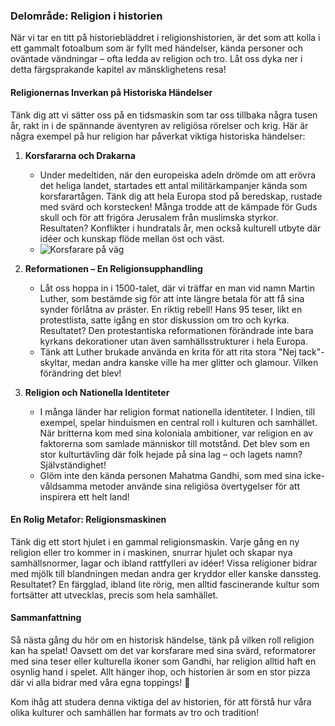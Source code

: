 ### Delområde: Religion i historien

När vi tar en titt på historiebläddret i religionshistorien, är det som att kolla i ett gammalt fotoalbum som är fyllt med händelser, kända personer och oväntade vändningar – ofta ledda av religion och tro. Låt oss dyka ner i detta färgsprakande kapitel av mänsklighetens resa!

#### Religionernas Inverkan på Historiska Händelser

Tänk dig att vi sätter oss på en tidsmaskin som tar oss tillbaka några tusen år, rakt in i de spännande äventyren av religiösa rörelser och krig. Här är några exempel på hur religion har påverkat viktiga historiska händelser:

1. **Korsfararna och Drakarna**
   - Under medeltiden, när den europeiska adeln drömde om att erövra det heliga landet, startades ett antal militärkampanjer kända som korsfarartågen. Tänk dig att hela Europa stod på beredskap, rustade med svärd och korstecken! Många trodde att de kämpade för Guds skull och för att frigöra Jerusalem från muslimska styrkor. Resultaten? Konflikter i hundratals år, men också kulturell utbyte där idéer och kunskap flöde mellan öst och väst.
   - ![Korsfarare på väg](https://example.com/korsfarare.jpg)

2. **Reformationen – En Religionsupphandling**
   - Låt oss hoppa in i 1500-talet, där vi träffar en man vid namn Martin Luther, som bestämde sig för att inte längre betala för att få sina synder förlåtna av präster. En riktig rebell! Hans 95 teser, likt en protestlista, satte igång en stor diskussion om tro och kyrka. Resultatet? Den protestantiska reformationen förändrade inte bara kyrkans dekorationer utan även samhällsstrukturer i hela Europa.
   - Tänk att Luther brukade använda en krita för att rita stora "Nej tack"-skyltar, medan andra kanske ville ha mer glitter och glamour. Vilken förändring det blev!

3. **Religion och Nationella Identiteter**
   - I många länder har religion format nationella identiteter. I Indien, till exempel, spelar hinduismen en central roll i kulturen och samhället. När britterna kom med sina koloniala ambitioner, var religion en av faktorerna som samlade människor till motstånd. Det blev som en stor kulturtävling där folk hejade på sina lag – och lagets namn? Självständighet!
   - Glöm inte den kända personen Mahatma Gandhi, som med sina icke-våldsamma metoder använde sina religiösa övertygelser för att inspirera ett helt land!

#### En Rolig Metafor: Religionsmaskinen

Tänk dig ett stort hjulet i en gammal religionsmaskin. Varje gång en ny religion eller tro kommer in i maskinen, snurrar hjulet och skapar nya samhällsnormer, lagar och ibland rattfylleri av idéer! Vissa religioner bidrar med mjölk till blandningen medan andra ger kryddor eller kanske danssteg. Resultatet? En färgglad, ibland lite rörig, men alltid fascinerande kultur som fortsätter att utvecklas, precis som hela samhället.

#### Sammanfattning

Så nästa gång du hör om en historisk händelse, tänk på vilken roll religion kan ha spelat! Oavsett om det var korsfarare med sina svärd, reformatorer med sina teser eller kulturella ikoner som Gandhi, har religion alltid haft en osynlig hand i spelet. Allt hänger ihop, och historien är som en stor pizza där vi alla bidrar med våra egna toppings! 🍕 

Kom ihåg att studera denna viktiga del av historien, för att förstå hur våra olika kulturer och samhällen har formats av tro och tradition!
